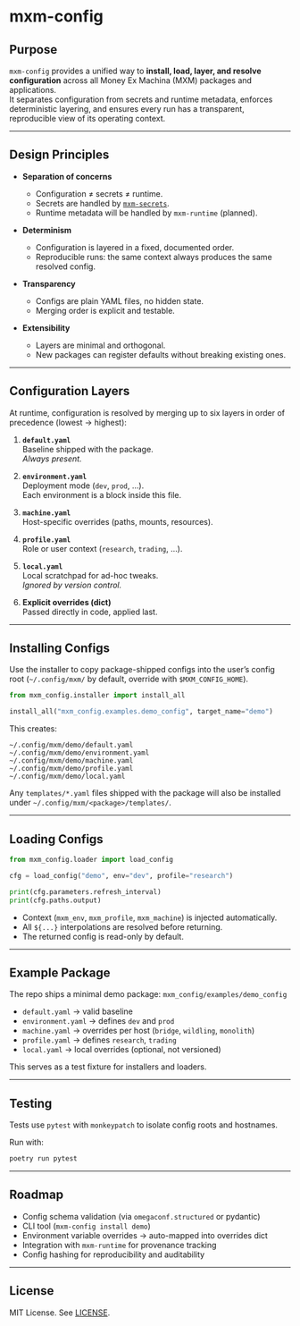 # mxm-config

## Purpose

`mxm-config` provides a unified way to **install, load, layer, and resolve configuration** across all Money Ex Machina (MXM) packages and applications.  
It separates configuration from secrets and runtime metadata, enforces deterministic layering, and ensures every run has a transparent, reproducible view of its operating context.

---

## Design Principles

- **Separation of concerns**  
  - Configuration ≠ secrets ≠ runtime.  
  - Secrets are handled by [`mxm-secrets`](https://github.com/moneyexmachina/mxm-secrets).  
  - Runtime metadata will be handled by `mxm-runtime` (planned).  

- **Determinism**  
  - Configuration is layered in a fixed, documented order.  
  - Reproducible runs: the same context always produces the same resolved config.  

- **Transparency**  
  - Configs are plain YAML files, no hidden state.  
  - Merging order is explicit and testable.  

- **Extensibility**  
  - Layers are minimal and orthogonal.  
  - New packages can register defaults without breaking existing ones.  

---

## Configuration Layers

At runtime, configuration is resolved by merging up to six layers in order of precedence (lowest → highest):

1. **`default.yaml`**  
   Baseline shipped with the package.  
   *Always present.*

2. **`environment.yaml`**  
   Deployment mode (`dev`, `prod`, …).  
   Each environment is a block inside this file.

3. **`machine.yaml`**  
   Host-specific overrides (paths, mounts, resources).  

4. **`profile.yaml`**  
   Role or user context (`research`, `trading`, …).  

5. **`local.yaml`**  
   Local scratchpad for ad-hoc tweaks.  
   *Ignored by version control.*

6. **Explicit overrides (dict)**  
   Passed directly in code, applied last.

---

## Installing Configs

Use the installer to copy package-shipped configs into the user’s config root (`~/.config/mxm/` by default, override with `$MXM_CONFIG_HOME`).

```python
from mxm_config.installer import install_all

install_all("mxm_config.examples.demo_config", target_name="demo")
```

This creates:

```
~/.config/mxm/demo/default.yaml
~/.config/mxm/demo/environment.yaml
~/.config/mxm/demo/machine.yaml
~/.config/mxm/demo/profile.yaml
~/.config/mxm/demo/local.yaml
```

Any `templates/*.yaml` files shipped with the package will also be installed under `~/.config/mxm/<package>/templates/`.

---

## Loading Configs

```python
from mxm_config.loader import load_config

cfg = load_config("demo", env="dev", profile="research")

print(cfg.parameters.refresh_interval)
print(cfg.paths.output)
```

- Context (`mxm_env`, `mxm_profile`, `mxm_machine`) is injected automatically.  
- All `${...}` interpolations are resolved before returning.  
- The returned config is read-only by default.

---

## Example Package

The repo ships a minimal demo package: `mxm_config/examples/demo_config`

- `default.yaml` → valid baseline  
- `environment.yaml` → defines `dev` and `prod`  
- `machine.yaml` → overrides per host (`bridge`, `wildling`, `monolith`)  
- `profile.yaml` → defines `research`, `trading`  
- `local.yaml` → local overrides (optional, not versioned)

This serves as a test fixture for installers and loaders.

---

## Testing

Tests use `pytest` with `monkeypatch` to isolate config roots and hostnames.

Run with:

```bash
poetry run pytest
```

---

## Roadmap

- Config schema validation (via `omegaconf.structured` or pydantic)  
- CLI tool (`mxm-config install demo`)  
- Environment variable overrides → auto-mapped into overrides dict  
- Integration with `mxm-runtime` for provenance tracking  
- Config hashing for reproducibility and auditability  

---

## License

MIT License. See [LICENSE](LICENSE).
